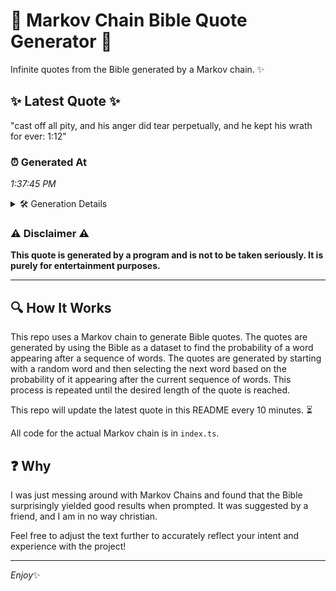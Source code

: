 # 📖 Markov Chain Bible Quote Generator 📖

Infinite quotes from the Bible generated by a Markov chain. ✨

## ✨ Latest Quote ✨
"cast off all pity, and his anger did tear perpetually, and he kept his wrath for ever: 1:12"

### ⏰ Generated At
*1:37:45 PM*

<details>
    <summary>🛠️ Generation Details</summary>
    <p>
        <strong>🌱 Seed:</strong> cast<br>
        <strong>🔄 Iterations:</strong> 17<br>
        <strong>📜 Context History:</strong><br>[ cast ]: off<br>[ cast, off ]: all<br>[ cast, off, all ]: pity,<br>[ cast, off, all, pity, ]: and<br>[ cast, off, all, pity,, and ]: his<br>[ cast, off, all, pity,, and, his ]: anger<br>[ off, all, pity,, and, his, anger ]: did<br>[ all, pity,, and, his, anger, did ]: tear<br>[ pity,, and, his, anger, did, tear ]: perpetually,<br>[ and, his, anger, did, tear, perpetually, ]: and<br>[ his, anger, did, tear, perpetually,, and ]: he<br>[ anger, did, tear, perpetually,, and, he ]: kept<br>[ did, tear, perpetually,, and, he, kept ]: his<br>[ tear, perpetually,, and, he, kept, his ]: wrath<br>[ perpetually,, and, he, kept, his, wrath ]: for<br>[ and, he, kept, his, wrath, for ]: ever:<br>[ he, kept, his, wrath, for, ever: ]: 1:12<br>
    </p>
</details>

### ⚠️ Disclaimer ⚠️
**This quote is generated by a program and is not to be taken seriously. It is purely for entertainment purposes.**

---

## 🔍 How It Works

This repo uses a Markov chain to generate Bible quotes. The quotes are generated by using the Bible as a dataset to find the probability of a word appearing after a sequence of words. The quotes are generated by starting with a random word and then selecting the next word based on the probability of it appearing after the current sequence of words. This process is repeated until the desired length of the quote is reached.

This repo will update the latest quote in this README every 10 minutes. ⏳

All code for the actual Markov chain is in `index.ts`.

## ❓ Why

I was just messing around with Markov Chains and found that the Bible surprisingly yielded good results when prompted. 
It was suggested by a friend, and I am in no way christian.

Feel free to adjust the text further to accurately reflect your intent and experience with the project!

---

*Enjoy*✨
